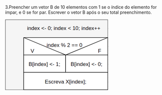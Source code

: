 
3.Preencher um vetor B de 10 elementos com 1 se o índice do
elemento for ímpar, e 0 se for par. Escrever o vetor B após o seu
total preenchimento.


![](https://github.com/Yxav/proglogic/blob/master/exercicios-vetor/3/3.png)

